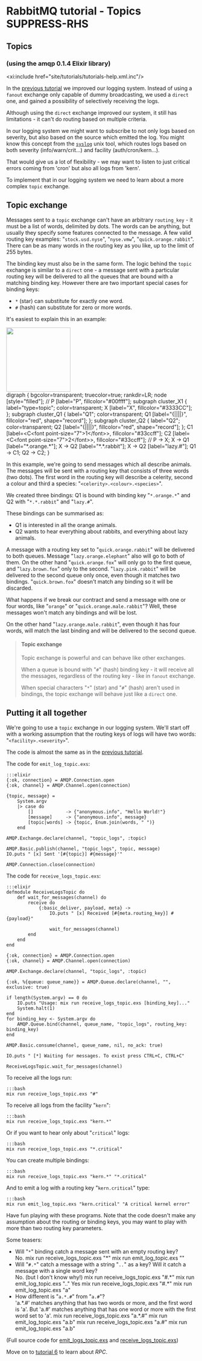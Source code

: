 <!--
Copyright (C) 2007-2015 Pivotal Software, Inc.

All rights reserved. This program and the accompanying materials
are made available under the terms of the under the Apache License,
Version 2.0 (the "License”); you may not use this file except in compliance
with the License. You may obtain a copy of the License at

http://www.apache.org/licenses/LICENSE-2.0

Unless required by applicable law or agreed to in writing, software
distributed under the License is distributed on an "AS IS" BASIS,
WITHOUT WARRANTIES OR CONDITIONS OF ANY KIND, either express or implied.
See the License for the specific language governing permissions and
limitations under the License.
-->
# RabbitMQ tutorial - Topics SUPPRESS-RHS

## Topics
### (using the amqp 0.1.4 Elixir library)

<xi:include href="site/tutorials/tutorials-help.xml.inc"/>

In the [previous tutorial](tutorial-four-elixir.html) we improved our
logging system. Instead of using a `fanout` exchange only capable of
dummy broadcasting, we used a `direct` one, and gained a possibility
of selectively receiving the logs.

Although using the `direct` exchange improved our system, it still has
limitations - it can't do routing based on multiple criteria.

In our logging system we might want to subscribe to not only logs
based on severity, but also based on the source which emitted the log.
You might know this concept from the
[`syslog`](http://en.wikipedia.org/wiki/Syslog) unix tool, which
routes logs based on both severity (info/warn/crit...) and facility
(auth/cron/kern...).

That would give us a lot of flexibility - we may want to listen to
just critical errors coming from 'cron' but also all logs from 'kern'.

To implement that in our logging system we need to learn about a more
complex `topic` exchange.


Topic exchange
--------------

Messages sent to a `topic` exchange can't have an arbitrary
`routing_key` - it must be a list of words, delimited by dots. The
words can be anything, but usually they specify some features
connected to the message. A few valid routing key examples:
"`stock.usd.nyse`", "`nyse.vmw`", "`quick.orange.rabbit`". There can be as
many words in the routing key as you like, up to the limit of 255
bytes.

The binding key must also be in the same form. The logic behind the
`topic` exchange is similar to a `direct` one - a message sent with a
particular routing key will be delivered to all the queues that are
bound with a matching binding key. However there are two important
special cases for binding keys:

  * `*` (star) can substitute for exactly one word.
  * `#` (hash) can substitute for zero or more words.

It's easiest to explain this in an example:

<div class="diagram">
  <img src="/img/tutorials/python-five.png" height="170" />
  <div class="diagram_source">
    digraph {
      bgcolor=transparent;
      truecolor=true;
      rankdir=LR;
      node [style="filled"];
      //
      P [label="P", fillcolor="#00ffff"];
      subgraph cluster_X1 {
        label="type=topic";
	color=transparent;
        X [label="X", fillcolor="#3333CC"];
      };
      subgraph cluster_Q1 {
        label="Q1";
	color=transparent;
        Q1 [label="{||||}", fillcolor="red", shape="record"];
      };
      subgraph cluster_Q2 {
        label="Q2";
	color=transparent;
        Q2 [label="{||||}", fillcolor="red", shape="record"];
      };
      C1 [label=&lt;C&lt;font point-size="7"&gt;1&lt;/font&gt;&gt;, fillcolor="#33ccff"];
      C2 [label=&lt;C&lt;font point-size="7"&gt;2&lt;/font&gt;&gt;, fillcolor="#33ccff"];
      //
      P -&gt; X;
      X -&gt; Q1 [label="*.orange.*"];
      X -&gt; Q2 [label="*.*.rabbit"];
      X -&gt; Q2 [label="lazy.#"];
      Q1 -&gt; C1;
      Q2 -&gt; C2;
    }
  </div>
</div>

In this example, we're going to send messages which all describe
animals. The messages will be sent with a routing key that consists of
three words (two dots). The first word in the routing key
will describe a celerity, second a colour and third a species:
"`<celerity>.<colour>.<species>`".

We created three bindings: Q1 is bound with binding key "`*.orange.*`"
and Q2 with "`*.*.rabbit`" and "`lazy.#`".

These bindings can be summarised as:

  * Q1 is interested in all the orange animals.
  * Q2 wants to hear everything about rabbits, and everything about lazy
    animals.

A message with a routing key set to "`quick.orange.rabbit`"
will be delivered to both queues. Message
"`lazy.orange.elephant`" also will go to both of them. On the other hand
"`quick.orange.fox`" will only go to the first queue, and
"`lazy.brown.fox`" only to the second. "`lazy.pink.rabbit`" will
be delivered to the second queue only once, even though it matches two bindings.
"`quick.brown.fox`" doesn't match any binding so it will be discarded.

What happens if we break our contract and send a message with one or
four words, like "`orange`" or "`quick.orange.male.rabbit`"? Well,
these messages won't match any bindings and will be lost.

On the other hand "`lazy.orange.male.rabbit`", even though it has four
words, will match the last binding and will be delivered to the second
queue.

> #### Topic exchange
>
> Topic exchange is powerful and can behave like other exchanges.
>
> When a queue is bound with "`#`" (hash) binding key - it will receive
> all the messages, regardless of the routing key - like in `fanout` exchange.
>
> When special characters "`*`" (star) and "`#`" (hash) aren't used in bindings,
> the topic exchange will behave just like a `direct` one.

Putting it all together
-----------------------

We're going to use a `topic` exchange in our logging system. We'll
start off with a working assumption that the routing keys of logs will
have two words: "`<facility>.<severity>`".

The code is almost the same as in the
[previous tutorial](tutorial-four-elixir.html).

The code for `emit_log_topic.exs`:

    :::elixir
    {:ok, connection} = AMQP.Connection.open
    {:ok, channel} = AMQP.Channel.open(connection)

    {topic, message} = 
        System.argv
        |> case do
            []            -> {"anonymous.info", "Hello World!"}
            [message]     -> {"anonymous.info", message}
            [topic|words] -> {topic, Enum.join(words, " ")}
        end

    AMQP.Exchange.declare(channel, "topic_logs", :topic)

    AMQP.Basic.publish(channel, "topic_logs", topic, message)
    IO.puts " [x] Sent '[#{topic}] #{message}'"

    AMQP.Connection.close(connection)

The code for `receive_logs_topic.exs`:

    :::elixir
    defmodule ReceiveLogsTopic do
        def wait_for_messages(channel) do
            receive do
                {:basic_deliver, payload, meta} ->
                    IO.puts " [x] Received [#{meta.routing_key}] #{payload}"
						
                    wait_for_messages(channel)
            end
        end
    end
			
    {:ok, connection} = AMQP.Connection.open
    {:ok, channel} = AMQP.Channel.open(connection)

    AMQP.Exchange.declare(channel, "topic_logs", :topic)

    {:ok, %{queue: queue_name}} = AMQP.Queue.declare(channel, "", exclusive: true)

    if length(System.argv) == 0 do
        IO.puts "Usage: mix run receive_logs_topic.exs [binding_key]..."
        System.halt(1)
    end
    for binding_key <- System.argv do
        AMQP.Queue.bind(channel, queue_name, "topic_logs", routing_key: binding_key)
    end

    AMQP.Basic.consume(channel, queue_name, nil, no_ack: true)

    IO.puts " [*] Waiting for messages. To exist press CTRL+C, CTRL+C"

    ReceiveLogsTopic.wait_for_messages(channel)


To receive all the logs run:

    :::bash
    mix run receive_logs_topic.exs "#"

To receive all logs from the facility "`kern`":

    :::bash
    mix run receive_logs_topic.exs "kern.*"

Or if you want to hear only about "`critical`" logs:

    :::bash
    mix run receive_logs_topic.exs "*.critical"

You can create multiple bindings:

    :::bash
    mix run receive_logs_topic.exs "kern.*" "*.critical"


And to emit a log with a routing key "`kern.critical`" type:

    :::bash
    mix run emit_log_topic.exs "kern.critical" "A critical kernel error"


Have fun playing with these programs. Note that the code doesn't make
any assumption about the routing or binding keys, you may want to play
with more than two routing key parameters.

Some teasers:

 * Will "`*`" binding catch a message sent with an empty routing key?
   <div class="teaser_answer">
       No.
       mix run receive_logs_topic.exs "&#42;"
       mix run emit_log_topic.exs ""
   </div>
 * Will "`#.*`" catch a message with a string "`..`" as a key? Will
   it catch a message with a single word key?
   <div class="teaser_answer">
       No. (but I don't know why!)
       mix run receive_logs_topic.exs "#.&#42;"
       mix run emit_log_topic.exs ".."
       Yes
       mix run receive_logs_topic.exs "#.&#42;"
       mix run emit_log_topic.exs "a"
   </div>
 * How different is "`a.*.#`" from "`a.#`"?
   <div class="teaser_answer">
       'a.&#42;.#' matches anything that has two words or more, and the first
       word is 'a'. But 'a.#' matches anything that has one word or more
       with the first word set to 'a'.
       mix run receive_logs_topic.exs "a.*.#"
       mix run emit_log_topic.exs "a.b"
       mix run receive_logs_topic.exs "a.#"
       mix run emit_log_topic.exs "a.b"
   </div>

(Full source code for [emit_logs_topic.exs](https://github.com/rabbitmq/rabbitmq-tutorials/blob/master/elixir/emit_log_topic.exs)
and [receive_logs_topic.exs](https://github.com/rabbitmq/rabbitmq-tutorials/blob/master/elixir/receive_logs_topic.exs))

Move on to [tutorial 6](tutorial-six-elixir.html) to learn about *RPC*.
